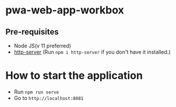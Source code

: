 # pwa-web-app-workbox

## Pre-requisites

- Node JS(v 11 preferred)
- [http-server](https://www.npmjs.com/package/http-server) (Run `npm i http-server` if you don't have it installed.)

# How to start the application

- Run `npm run serve`
- Go to `http://localhost:8081`